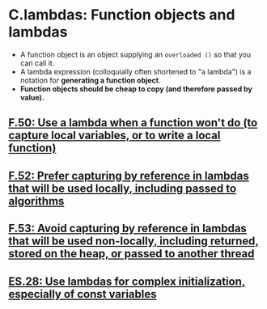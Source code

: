 # C.lambdas: Function objects and lambdas
- A function object is an object supplying an `overloaded ()` so that you can call it.
- A lambda expression (colloquially often shortened to "a lambda") is a notation for **generating a function object**.
- **Function objects should be cheap to copy (and therefore passed by value).**

## [F.50: Use a lambda when a function won't do (to capture local variables, or to write a local function)](F.call.md#f50-use-a-lambda-when-a-function-wont-do-to-capture-local-variables-or-to-write-a-local-function)
## [F.52: Prefer capturing by reference in lambdas that will be used locally, including passed to algorithms](F.call.md#f52-prefer-capturing-by-reference-in-lambdas-that-will-be-used-locally-including-passed-to-algorithms)
## [F.53: Avoid capturing by reference in lambdas that will be used non-locally, including returned, stored on the heap, or passed to another thread](F.call.md#f53-avoid-capturing-by-reference-in-lambdas-that-will-be-used-non-locally-including-returned-stored-on-the-heap-or-passed-to-another-thread)
## [ES.28: Use lambdas for complex initialization, especially of const variables](ES.dcl.md#es28-use-lambdas-for-complex-initialization-especially-of-const-variables)